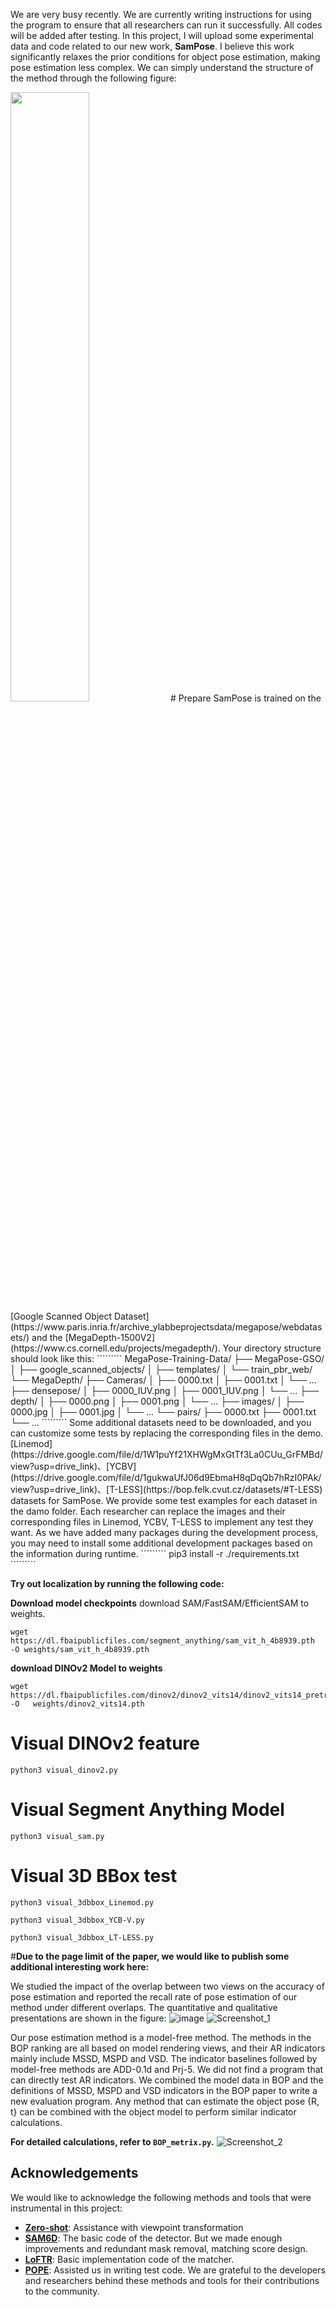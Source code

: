 We are very busy recently. We are currently writing instructions for using the program to ensure that all researchers can run it successfully. All codes will be added after testing.
In this project, I will upload some experimental data and code related to our new work, **SamPose**. I believe this work significantly relaxes the prior conditions for object pose estimation, making pose estimation less complex. 
We can simply understand the structure of the method through the following figure:

<img src="https://github.com/user-attachments/assets/62cb56cc-cb68-45ee-be1c-130ac84b03a3" width="50%" />
#  Prepare
SamPose is trained on the [Google Scanned Object Dataset](https://www.paris.inria.fr/archive_ylabbeprojectsdata/megapose/webdatasets/) and the [MegaDepth-1500V2](https://www.cs.cornell.edu/projects/megadepth/). Your directory structure should look like this:
`````````
MegaPose-Training-Data/
├── MegaPose-GSO/
│   ├── google_scanned_objects/
│   ├── templates/
│   └── train_pbr_web/
└── MegaDepth/
    ├── Cameras/
    │   ├── 0000.txt
    │   ├── 0001.txt
    │   └── ...
    ├── densepose/
    │   ├── 0000_IUV.png
    │   ├── 0001_IUV.png
    │   └── ...
    ├── depth/
    │   ├── 0000.png
    │   ├── 0001.png
    │   └── ...
    ├── images/
    │   ├── 0000.jpg
    │   ├── 0001.jpg
    │   └── ...
    └── pairs/
        ├── 0000.txt
        ├── 0001.txt
        └── ...
`````````
Some additional datasets need to be downloaded, and you can customize some tests by replacing the corresponding files in the demo. [Linemod](https://drive.google.com/file/d/1W1puYf21XHWgMxGtTf3La0CUu_GrFMBd/view?usp=drive_link)、[YCBV](https://drive.google.com/file/d/1gukwaUfJ06d9EbmaH8qDqQb7hRzI0PAk/view?usp=drive_link)、[T-LESS](https://bop.felk.cvut.cz/datasets/#T-LESS) datasets for SamPose.
We provide some test examples for each dataset in the damo folder. 
Each researcher can replace the images and their corresponding files in Linemod, YCBV, T-LESS to implement any test they want. As we have added many packages during the development process, you may need to install some additional development packages based on the information during runtime.
`````````
pip3 install -r ./requirements.txt
`````````

**Try out localization by running the following code:**

**Download model checkpoints**
download SAM/FastSAM/EfficientSAM to weights.
`````````
wget   https://dl.fbaipublicfiles.com/segment_anything/sam_vit_h_4b8939.pth  -O weights/sam_vit_h_4b8939.pth

`````````
**download DINOv2 Model to weights**
`````````
wget  https://dl.fbaipublicfiles.com/dinov2/dinov2_vits14/dinov2_vits14_pretrain.pth -O   weights/dinov2_vits14.pth
`````````

# **Visual DINOv2 feature**
`````````
python3 visual_dinov2.py
`````````
# **Visual Segment Anything Model**
`````````
python3 visual_sam.py
`````````
# **Visual 3D BBox test**
`````````
python3 visual_3dbbox_Linemod.py

python3 visual_3dbbox_YCB-V.py

python3 visual_3dbbox_LT-LESS.py
`````````
#**Due to the page limit of the paper, we would like to publish some additional interesting work here:**

We studied the impact of the overlap between two views on the accuracy of pose estimation and reported the recall rate of pose estimation of our method under different overlaps. 
The quantitative and qualitative presentations are shown in the figure:
![image](https://github.com/user-attachments/assets/d98cbc88-cf3a-4426-b56e-539460b3377f)
![Screenshot_1](https://github.com/user-attachments/assets/1cb95cb0-184a-409b-a5d0-c30c7299029c)

Our pose estimation method is a model-free method. The methods in the BOP ranking are all based on model rendering views, and their AR indicators mainly include MSSD, MSPD and VSD. The indicator baselines followed by model-free methods are ADD-0.1d and Prj-5. We did not find a program that can directly test AR indicators. We combined the model data in BOP and the definitions of MSSD, MSPD and VSD indicators in the BOP paper to write a new evaluation program. Any method that can estimate the object pose {R, t} can be combined with the object model to perform similar indicator calculations.

**For detailed calculations, refer to `BOP_metrix.py`.**
![Screenshot_2](https://github.com/user-attachments/assets/e05c2422-32ad-4a9e-9e6d-4a79940a31db)

## Acknowledgements
We would like to acknowledge the following methods and tools that were instrumental in this project:
- **[Zero-shot](https://github.com/applied-ai-lab/zero-shot-pose)**: Assistance with viewpoint transformation
- **[SAM6D](https://github.com/JiehongLin/SAM-6D)**: The basic code of the detector. But we made enough improvements and redundant mask removal, matching score design.
- **[LoFTR](https://zju3dv.github.io/loftr/)**: Basic implementation code of the matcher.
- **[POPE](https://github.com/paulpanwang/POPE?tab=readme-ov-file)**: Assisted us in writing test code.
We are grateful to the developers and researchers behind these methods and tools for their contributions to the community.











      



